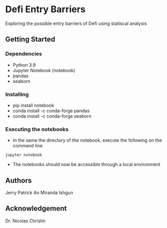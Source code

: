 # Defi Entry Barriers

Exploring the possible entry barriers of Defi using statiscal analysis


## Getting Started

### Dependencies

* Python 3.9
* Jupyter Notebook (notebook)
* pandas
* seaborn

### Installing

* pip install notebook
* conda install -c conda-forge pandas
* conda install -c conda-forge seaborn

### Executing the notebooks

* In the same the directory of the notebook, execute the following on the command line
```
jupyter notebook
```
* The notebooks should now be accessible through a local environment

## Authors

Jerry
Patrick
An
Miranda
Ishgun

## Acknowledgement

Dr. Nicolas Christin